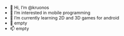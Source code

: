 - 👋 Hi, I’m @kruonos
- 👀 I’m interested in mobile programming
- 🌱 I’m currently learning 2D and 3D games for android
- 💞️ empty
- 📫 empty

<!---
kruonos/kruonos is a ✨ special ✨ repository because its `README.md` (this file) appears on your GitHub profile.
You can click the Preview link to take a look at your changes.
--->
